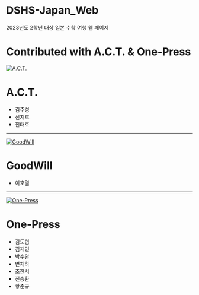 # DSHS-Japan_Web
2023년도 2학년 대상 일본 수학 여행 웹 페이지

Contributed with A.C.T. & One-Press
======
[![A.C.T.](https://media.discordapp.net/attachments/1073593593819824229/1108267830752841799/LOGO_WH_A.C.T..png?width=350&height=350)](https://github.com/Minauroht/DSHS-Japan_Web)

A.C.T.
======
- 김주성
- 신지호
- 진태호
-------
[![GoodWill](https://media.discordapp.net/attachments/1086692620958445640/1108539154268172358/Good_Will_.png?width=350&height=350)](https://github.com/Minauroht/DSHS-Japan_Web)

GoodWill
=======
- 이호열

--------
[![One-Press](https://media.discordapp.net/attachments/857441149916414002/1108270942225977435/image.png?width=720&height=234)](https://github.com/Minauroht/DSHS-Japan_Web)

One-Press
======
- 김도협
- 김재민
- 박수완
- 변채하
- 조한서
- 진승환
- 황준규
